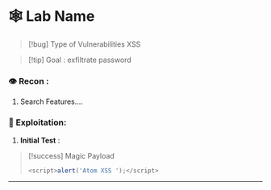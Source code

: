 # 🕸️ Lab Name

> [!bug] Type of Vulnerabilities 
> XSS

> [!tip] Goal : 
> exfiltrate password
### 👁️ Recon :
1. Search Features.... 

### 📝 Exploitation:
1. **Initial Test** : 


> [!success] Magic Payload
> ```js
> <script>alert('Atom XSS ');</script>

- - -
